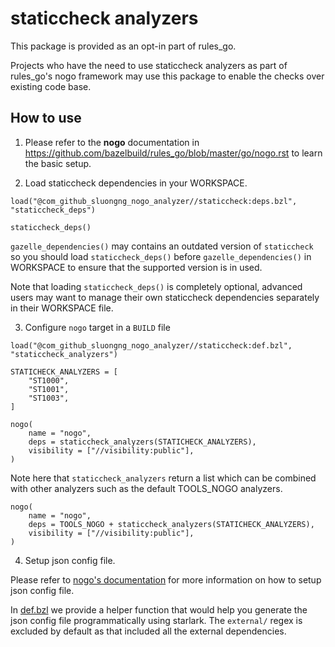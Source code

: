 # staticcheck analyzers

This package is provided as an opt-in part of rules_go.

Projects who have the need to use staticcheck analyzers as part of rules_go's nogo framework may use this package to enable the checks over existing code base.

## How to use

1. Please refer to the **nogo** documentation in https://github.com/bazelbuild/rules_go/blob/master/go/nogo.rst to learn the basic setup.


2. Load staticcheck dependencies in your WORKSPACE.

```
load("@com_github_sluongng_nogo_analyzer//staticcheck:deps.bzl", "staticcheck_deps")

staticcheck_deps()
```

`gazelle_dependencies()` may contains an outdated version of `staticcheck` so you should load `staticcheck_deps()` before `gazelle_dependencies()` in WORKSPACE to ensure that the supported version is in used.

Note that loading `staticcheck_deps()` is completely optional, advanced users may want to manage their own staticcheck dependencies separately in their WORKSPACE file.

3. Configure `nogo` target in a `BUILD` file

```
load("@com_github_sluongng_nogo_analyzer//staticcheck:def.bzl", "staticcheck_analyzers")

STATICHECK_ANALYZERS = [
    "ST1000",
    "ST1001",
    "ST1003",
]

nogo(
    name = "nogo",
    deps = staticcheck_analyzers(STATICHECK_ANALYZERS),
    visibility = ["//visibility:public"],
)
```

Note here that `staticcheck_analyzers` return a list which can be combined with other analyzers such as the default TOOLS_NOGO analyzers.

```
nogo(
    name = "nogo",
    deps = TOOLS_NOGO + staticcheck_analyzers(STATICHECK_ANALYZERS),
    visibility = ["//visibility:public"],
)
```

4. Setup json config file.

Please refer to [nogo's documentation](https://github.com/bazelbuild/rules_go/blob/master/go/nogo.rst) for more information on how to setup json config file.

In [def.bzl](../def.bzl) we provide a helper function that would help you generate the json config file programmatically
using starlark.  The `external/` regex is excluded by default as that included all the external dependencies.

